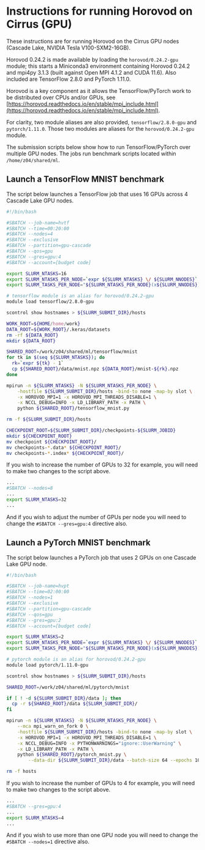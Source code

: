 Instructions for running Horovod on Cirrus (GPU)
================================================

These instructions are for running Horovod on the Cirrus GPU nodes (Cascade Lake, NVIDIA Tesla V100-SXM2-16GB).

Horovod 0.24.2 is made available by loading the `horovod/0.24.2-gpu` module; this starts a Miniconda3 environment
containing Horovod 0.24.2 and mpi4py 3.1.3 (built against Open MPI 4.1.2 and CUDA 11.6). Also included are
TensorFlow 2.8.0 and PyTorch 1.11.0.

Horovod is a key component as it allows the TensorFlow/PyTorch work to be distributed over CPUs and/or GPUs,
see [https://horovod.readthedocs.io/en/stable/mpi_include.html](https://horovod.readthedocs.io/en/stable/mpi_include.html).

For clarity, two module aliases are also provided, `tensorflow/2.8.0-gpu` and `pytorch/1.11.0`. Those two modules
are aliases for the `horovod/0.24.2-gpu` module.

The submission scripts below show how to run TensorFlow/PyTorch over multiple GPU nodes.
The jobs run benchmark scripts located within `/home/z04/shared/ml`.


Launch a TensorFlow MNIST benchmark
-----------------------------------

The script below launches a TensorFlow job that uses 16 GPUs across 4 Cascade Lake GPU nodes.


```bash
#!/bin/bash

#SBATCH --job-name=hvtf
#SBATCH --time=00:20:00
#SBATCH --nodes=4
#SBATCH --exclusive
#SBATCH --partition=gpu-cascade
#SBATCH --qos=gpu
#SBATCH --gres=gpu:4
#SBATCH --account=[budget code]

export SLURM_NTASKS=16
export SLURM_NTASKS_PER_NODE=`expr ${SLURM_NTASKS} \/ ${SLURM_NNODES}`
export SLURM_TASKS_PER_NODE="${SLURM_NTASKS_PER_NODE}(x${SLURM_NNODES})"

# tensorflow module is an alias for horovod/0.24.2-gpu
module load tensorflow/2.8.0-gpu

scontrol show hostnames > ${SLURM_SUBMIT_DIR}/hosts

WORK_ROOT=${HOME/home/work}
DATA_ROOT=${WORK_ROOT}/.keras/datasets
rm -rf ${DATA_ROOT}
mkdir ${DATA_ROOT}

SHARED_ROOT=/work/z04/shared/ml/tensorflow/mnist
for tk in $(seq ${SLURM_NTASKS}); do
  rk=`expr ${tk} - 1`
  cp ${SHARED_ROOT}/data/mnist.npz ${DATA_ROOT}/mnist-${rk}.npz
done

mpirun -n ${SLURM_NTASKS} -N ${SLURM_NTASKS_PER_NODE} \
    -hostfile ${SLURM_SUBMIT_DIR}/hosts -bind-to none -map-by slot \
    -x HOROVOD_MPI=1 -x HOROVOD_MPI_THREADS_DISABLE=1 \
    -x NCCL_DEBUG=INFO -x LD_LIBRARY_PATH -x PATH \
    python ${SHARED_ROOT}/tensorflow_mnist.py

rm -f ${SLURM_SUBMIT_DIR}/hosts

CHECKPOINT_ROOT=${SLURM_SUBMIT_DIR}/checkpoints-${SLURM_JOBID}
mkdir ${CHECKPOINT_ROOT}
mv checkpoint ${CHECKPOINT_ROOT}/
mv checkpoints-*.data* ${CHECKPOINT_ROOT}/
mv checkpoints-*.index* ${CHECKPOINT_ROOT}/
```

If you wish to increase the number of GPUs to 32 for example, you will need to make
two changes to the script above.

```bash
...
#SBATCH --nodes=8
...
export SLURM_NTASKS=32
...
```

And if you wish to adjust the number of GPUs per node you will need to change
the `#SBATCH --gres=gpu:4` directive also.


Launch a PyTorch MNIST benchmark
--------------------------------

The script below launches a PyTorch job that uses 2 GPUs on one Cascade Lake GPU node.


```bash
#!/bin/bash

#SBATCH --job-name=hvpt
#SBATCH --time=02:00:00
#SBATCH --nodes=1
#SBATCH --exclusive
#SBATCH --partition=gpu-cascade
#SBATCH --qos=gpu
#SBATCH --gres=gpu:2
#SBATCH --account=[budget code]

export SLURM_NTASKS=2
export SLURM_NTASKS_PER_NODE=`expr ${SLURM_NTASKS} \/ ${SLURM_NNODES}`
export SLURM_TASKS_PER_NODE="${SLURM_NTASKS_PER_NODE}(x${SLURM_NNODES})"

# pytorch module is an alias for horovod/0.24.2-gpu
module load pytorch/1.11.0-gpu

scontrol show hostnames > ${SLURM_SUBMIT_DIR}/hosts

SHARED_ROOT=/work/z04/shared/ml/pytorch/mnist

if [ ! -d ${SLURM_SUBMIT_DIR}/data ]; then
  cp -r ${SHARED_ROOT}/data ${SLURM_SUBMIT_DIR}/
fi

mpirun -n ${SLURM_NTASKS} -N ${SLURM_NTASKS_PER_NODE} \
    --mca mpi_warn_on_fork 0 \
    -hostfile ${SLURM_SUBMIT_DIR}/hosts -bind-to none -map-by slot \
    -x HOROVOD_MPI=1 -x HOROVOD_MPI_THREADS_DISABLE=1 \
    -x NCCL_DEBUG=INFO -x PYTHONWARNINGS="ignore::UserWarning" \
    -x LD_LIBRARY_PATH -x PATH \
    python ${SHARED_ROOT}/pytorch_mnist.py \
        --data-dir ${SLURM_SUBMIT_DIR}/data --batch-size 64 --epochs 10

rm -f hosts
```

If you wish to increase the number of GPUs to 4 for example, you will need to make
two changes to the script above.

```bash
...
#SBATCH --gres=gpu:4
...
export SLURM_NTASKS=4
...
```

And if you wish to use more than one GPU node you will need to change
the `#SBATCH --nodes=1` directive also.
